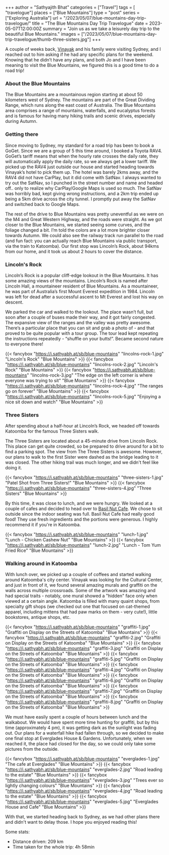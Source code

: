+++
author = "Sathyajith Bhat"
categories = ["Travel"]
tags = [ "travelogue"]
places = ["Blue Mountains"]
type = "post"
series = ["Exploring Australia"]
url = "/2023/05/07/blue-mountains-day-trip-travelogue/"
title = "The Blue Mountains Day Trip Travelogue"
date = 2023-05-07T12:00:00Z
summary = "Join us as we take a leisurely day trip to the beautiful Blue Mountains."
images = ["/2023/05/07/blue-mountains-day-trip-travelogue/thumb-three-sisters.jpg"]
+++

A couple of weeks back, [Vinayak](https://twitter.com/Vinayakh) and his family were visiting Sydney, and I reached out to him asking if he had any specific plans for the weekend. Knowing that he didn’t have any plans, and both Jo and I have been meaning to visit the Blue Mountains, we figured this is a good time to do a road trip!

### About the Blue Mountains

The Blue Mountains are a mountainous region starting at about 50 kilometers west of Sydney. The mountains are part of the Great Dividing Range, which runs along the east coast of Australia. The Blue Mountains area comprises a range of mountains, waterfalls, and eucalyptus forests and is famous for having many hiking trails and scenic drives, especially during Autumn.

### Getting there

Since moving to Sydney, my standard for a road trip has been to book a GoGet. Since we are a group of 5 this time around, I booked a Toyota RAV4. GoGet’s tariff means that when the hourly rate crosses the daily rate, they will automatically apply the daily rate, so we always get a lower tariff. We picked up the RAV4 just outside our house and started heading towards Vinayak’s hotel to pick them up. The hotel was barely 2kms away, and the RAV4 did not have CarPlay, but it did come with SatNav. I always wanted to try out the SatNav, so I punched in the street number and name and headed off.. only to realize why CarPlay/Google Maps is used so much. The SatNav was horribly bad, kept giving wrong instructions, and a 2km trip ended up being a 5km drive across the city tunnel. I promptly put away the SatNav and switched back to Google Maps.

The rest of the drive to Blue Mountains was pretty uneventful as we were on the M4 and Great Western Highway, and the roads were straight. As we got closer to the Blue Mountains, we started seeing some curves, and the foliage changed a bit. I’m told the colors are a lot more brighter closer towards Autumn. We could also see the railway track run parallel to the road (and fun fact: you can actually reach Blue Mountains via public transport, via the train to Katoomba). Our first stop was Lincoln’s Rock, about 94kms from our home, and it took us about 2 hours to cover the distance.

### Lincoln's Rock 

Lincoln’s Rock is a popular cliff-edge lookout in the Blue Mountains. It has some amazing views of the mountains. Lincoln’s Rock is named after Lincoln Hall, a mountaineer resident of Blue Mountains. As a mountaineer, he was part of Australia’s first Mount Everest expedition in 1984. Lincoln was left for dead after a successful ascent to Mt Everest and lost his way on descent.

We parked the car and walked to the lookout. The place wasn’t full, but soon after a couple of buses made their way, and it got fairly congested. The expansive view of the ranges and the valley was pretty awesome. There’s a particular place that you can sit and grab a photo of - and that proved to be quite popular with a tour group. The tour lead kept repeating the instructions repeatedly - “shuffle on your butts!”. Became second nature to everyone there!

{{< fancybox "https://i.sathyabh.at/sb/blue-mountains" "lincolns-rock-1.jpg" "Lincoln's Rock" "Blue Mountains" >}}
{{< fancybox "https://i.sathyabh.at/sb/blue-mountains" "lincolns-rock-2.jpg" "Lincoln's Rock" "Blue Mountains" >}}
{{< fancybox "https://i.sathyabh.at/sb/blue-mountains" "lincolns-rock-3.jpg" "The edge on the left corner is where everyone was trying to sit" "Blue Mountains" >}}
{{< fancybox "https://i.sathyabh.at/sb/blue-mountains" "lincolns-rock-4.jpg" "The ranges go on forever" "Blue Mountains" >}}
{{< fancybox "https://i.sathyabh.at/sb/blue-mountains" "lincolns-rock-5.jpg" "Enjoying a nice sit down and watch" "Blue Mountains" >}}


### Three Sisters 

After spending about a half-hour at Lincoln’s Rock, we headed off towards Katoomba for the famous Three Sisters walk.

The Three Sisters are located about a 45-minute drive from Lincoln Rock. This place can get quite crowded, so be prepared to drive around for a bit to find a parking spot. The view from The Three Sisters is awesome. However, our plans to walk to the first Sister were dashed as the bridge leading to it was closed. The other hiking trail was much longer, and we didn't feel like doing it.

{{< fancybox "https://i.sathyabh.at/sb/blue-mountains" "three-sisters-1.jpg" "Patel Shot from Three Sisters!" "Blue Mountains" >}}
{{< fancybox "https://i.sathyabh.at/sb/blue-mountains" "three-sisters-4.jpg" "Three Sisters" "Blue Mountains" >}}

By this time, it was close to lunch, and we were hungry. We looked at a couple of cafes and decided to head over to [Basil Nut Cafe](https://goo.gl/maps/tevcC3oMkqfNVELd6). We chose to sit outside since the indoor seating was full. Basil Nut Cafe had really good food! They use fresh ingredients and the portions were generous. I highly recommend it if you're in Katoomba.

{{< fancybox "https://i.sathyabh.at/sb/blue-mountains" "lunch-1.jpg" "Lunch - Chicken Cashew Nut" "Blue Mountains" >}}
{{< fancybox "https://i.sathyabh.at/sb/blue-mountains" "lunch-2.jpg" "Lunch - Tom Yum Fried Rice" "Blue Mountains" >}}


### Walking around in Katoomba

With lunch over, we picked up a couple of coffees and started walking around Katoomba's city center. Vinayak was looking for the Cultural Center, and just in front of it, we found several amazing murals and graffiti on the walls across multiple crossroads. Some of the artwork was amazing and had special traits - notably, one mural showed a "hidden" face only when viewed at a certain angle. Katoomba is filled with many quaint shops, from specialty gift shops (we checked out one that focused on cat-themed apparel, including mittens that had paw marks on them - very cute!), little bookstores, antique shops, etc.

{{< fancybox "https://i.sathyabh.at/sb/blue-mountains" "graffiti-1.jpg" "Graffiti on Display on the Streets of Katoomba" "Blue Mountains" >}}
{{< fancybox "https://i.sathyabh.at/sb/blue-mountains" "graffiti-2.jpg" "Graffiti on Display on the Streets of Katoomba" "Blue Mountains" >}}
{{< fancybox "https://i.sathyabh.at/sb/blue-mountains" "graffiti-3.jpg" "Graffiti on Display on the Streets of Katoomba" "Blue Mountains" >}}
{{< fancybox "https://i.sathyabh.at/sb/blue-mountains" "graffiti-5.jpg" "Graffiti on Display on the Streets of Katoomba" "Blue Mountains" >}}
{{< fancybox "https://i.sathyabh.at/sb/blue-mountains" "graffiti-4.jpg" "Graffiti on Display on the Streets of Katoomba" "Blue Mountains" >}}
{{< fancybox "https://i.sathyabh.at/sb/blue-mountains" "graffiti-6.jpg" "Graffiti on Display on the Streets of Katoomba" "Blue Mountains" >}}
{{< fancybox "https://i.sathyabh.at/sb/blue-mountains" "graffiti-7.jpg" "Graffiti on Display on the Streets of Katoomba" "Blue Mountains" >}}
{{< fancybox "https://i.sathyabh.at/sb/blue-mountains" "graffiti-8.jpg" "Graffiti on Display on the Streets of Katoomba" "Blue Mountains" >}}


We must have easily spent a couple of hours between lunch and the walkabout. We would have spent more time hunting for graffiti, but by this time (approximately 4 pm), it was getting dark as the sunlight was fading out. Our plans for a waterfall hike had fallen through, so we decided to make one final stop at Everglades House & Gardens. Unfortunately, when we reached it, the place had closed for the day, so we could only take some pictures from the outside.

{{< fancybox "https://i.sathyabh.at/sb/blue-mountains" "everglades-1.jpg" "The cafe at Everglades" "Blue Mountains" >}}
{{< fancybox "https://i.sathyabh.at/sb/blue-mountains" "everglades-2.jpg" "Road leading to the estate" "Blue Mountains" >}}
{{< fancybox "https://i.sathyabh.at/sb/blue-mountains" "everglades-3.jpg" "Trees ever so lightly changing colours" "Blue Mountains" >}}
{{< fancybox "https://i.sathyabh.at/sb/blue-mountains" "everglades-4.jpg" "Road leading to the estate" "Blue Mountains" >}}
{{< fancybox "https://i.sathyabh.at/sb/blue-mountains" "everglades-5.jpg" "Everglades House and Cafe" "Blue Mountains" >}}

With that, we started heading back to Sydney, as we had other plans there and didn't want to delay those. I hope you enjoyed reading this!

Some stats:

* Distance driven: 209 km
* Time taken for the whole trip: 4h 58min
